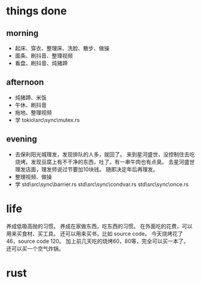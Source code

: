 # things done
## morning
* 起床、穿衣、整理床、洗脸、散步、做操
* 面条、刷抖音、整理视频
* 看盘、刷抖音、炖猪蹄
## afternoon
* 炖猪蹄、米饭
* 午休、刷抖音
* 拖地、整理视频
* 学 tokio\src\sync\mutex.rs
## evening
* 去保利阳光城理发，发现排队的人多，就回了。
  来到星河盛世，没控制住去吃烧烤。发现豆腐上有不干净的东西，吐了。有一串牛肉也有点臭。
  去星河盛世理发店面，理发师说过节要加10块钱。
  随即决定年后再理发。
* 整理视频、做操
* 学 std\src\sync\barrier.rs
     std\src\sync\condvar.rs
     std\src\sync\once.rs

# life
养成低吸高抛的习惯。
养成在家做东西，吃东西的习惯。
在外面吃的花费，可以用来买食材、买工具。
还可以用来买书，比如 source code。
今天烧烤花了 46，source code 120。
加上前几天吃的烧烤60，80等，完全可以买一本了。
还可以买一个空气炸锅。

# rust

